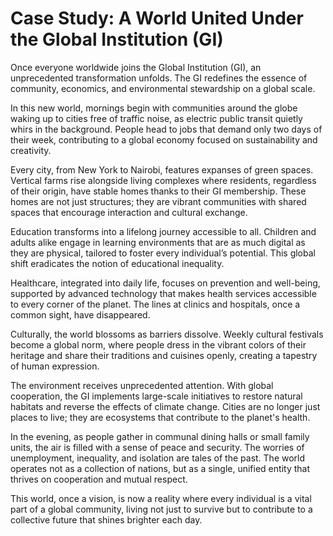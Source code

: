 # Case Study: A World United Under the Global Institution (GI)

Once everyone worldwide joins the Global Institution (GI), an unprecedented transformation unfolds. The GI redefines the essence of community, economics, and environmental stewardship on a global scale.

In this new world, mornings begin with communities around the globe waking up to cities free of traffic noise, as electric public transit quietly whirs in the background. People head to jobs that demand only two days of their week, contributing to a global economy focused on sustainability and creativity.

Every city, from New York to Nairobi, features expanses of green spaces. Vertical farms rise alongside living complexes where residents, regardless of their origin, have stable homes thanks to their GI membership. These homes are not just structures; they are vibrant communities with shared spaces that encourage interaction and cultural exchange.

Education transforms into a lifelong journey accessible to all. Children and adults alike engage in learning environments that are as much digital as they are physical, tailored to foster every individual’s potential. This global shift eradicates the notion of educational inequality.

Healthcare, integrated into daily life, focuses on prevention and well-being, supported by advanced technology that makes health services accessible to every corner of the planet. The lines at clinics and hospitals, once a common sight, have disappeared.

Culturally, the world blossoms as barriers dissolve. Weekly cultural festivals become a global norm, where people dress in the vibrant colors of their heritage and share their traditions and cuisines openly, creating a tapestry of human expression.

The environment receives unprecedented attention. With global cooperation, the GI implements large-scale initiatives to restore natural habitats and reverse the effects of climate change. Cities are no longer just places to live; they are ecosystems that contribute to the planet's health.

In the evening, as people gather in communal dining halls or small family units, the air is filled with a sense of peace and security. The worries of unemployment, inequality, and isolation are tales of the past. The world operates not as a collection of nations, but as a single, unified entity that thrives on cooperation and mutual respect.

This world, once a vision, is now a reality where every individual is a vital part of a global community, living not just to survive but to contribute to a collective future that shines brighter each day.
